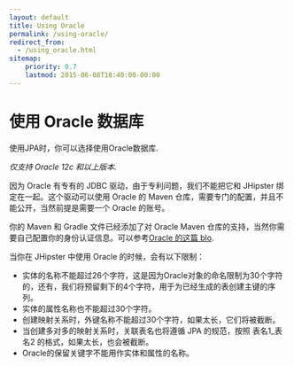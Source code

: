 ```yaml
---
layout: default
title: Using Oracle
permalink: /using-oracle/
redirect_from:
  - /using_oracle.html
sitemap:
    priority: 0.7
    lastmod: 2015-06-08T18:40:00-00:00
---
```


# <i class="fa fa-archive"></i> 使用 Oracle 数据库

使用JPA时，你可以选择使用Oracle数据库.

_仅支持  Oracle 12c 和以上版本._

因为 Oracle 有专有的 JDBC 驱动，由于专利问题，我们不能把它和 JHipster 绑定在一起。这个驱动可以使用 Oracle 的 Maven 仓库，需要专门的配置，并且不能公开，当然前提是需要一个 Oracle 的账号。

 你的 Maven 和 Gradle 文件已经添加了对 Oracle Maven 仓库的支持，当然你需要自己配置你的身份认证信息。可以参考[Oracle 的这篇 blo](https://blogs.oracle.com/dev2dev/entry/how_to_get_oracle_jdbc).

当你在 JHipster 中使用 Oracle 的时候，会有以下限制：
- 实体的名称不能超过26个字符，这是因为Oracle对象的命名限制为30个字符的，还有，我们将预留剩下的4个字符，用于为已经生成的表创建主键的序列。
- 实体的属性名称也不能超过30个字符。
- 创建映射关系时，外键名称不能超过30个字符，如果太长，它们将被截断。
- 当创建多对多的映射关系时，关联表名也将遵循 JPA 的规范，按照 表名1_表名2 的格式，如果太长，也会被截断。
- Oracle的保留关键字不能用作实体和属性的名称。

